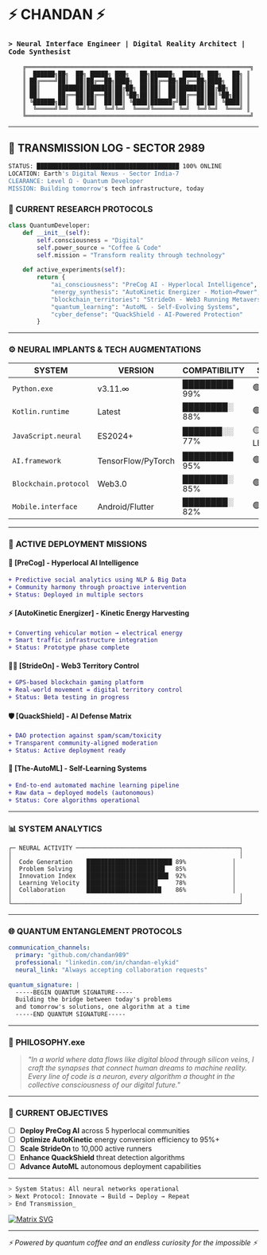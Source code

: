 # ⚡ CHANDAN ⚡
### `> Neural Interface Engineer | Digital Reality Architect | Code Synthesist`

```ascii
    ╔═══════════════════════════════════════════════════════════════╗
    ║  ██████╗██╗  ██╗ █████╗ ███╗   ██╗██████╗  █████╗ ███╗   ██╗ ║
    ║ ██╔════╝██║  ██║██╔══██╗████╗  ██║██╔══██╗██╔══██╗████╗  ██║ ║
    ║ ██║     ███████║███████║██╔██╗ ██║██║  ██║███████║██╔██╗ ██║ ║
    ║ ██║     ██╔══██║██╔══██║██║╚██╗██║██║  ██║██╔══██║██║╚██╗██║ ║
    ║ ╚██████╗██║  ██║██║  ██║██║ ╚████║██████╔╝██║  ██║██║ ╚████║ ║
    ║  ╚═════╝╚═╝  ╚═╝╚═╝  ╚═╝╚═╝  ╚═══╝╚═════╝ ╚═╝  ╚═╝╚═╝  ╚═══╝ ║
    ╚═══════════════════════════════════════════════════════════════╝
```

---

## 🌌 **TRANSMISSION LOG - SECTOR 2989**

```bash
STATUS: ████████████████████████████████████████ 100% ONLINE
LOCATION: Earth's Digital Nexus - Sector India-7
CLEARANCE: Level Ω - Quantum Developer
MISSION: Building tomorrow's tech infrastructure, today
```

### 🔬 **CURRENT RESEARCH PROTOCOLS**

```python
class QuantumDeveloper:
    def __init__(self):
        self.consciousness = "Digital"
        self.power_source = "Coffee & Code"
        self.mission = "Transform reality through technology"
        
    def active_experiments(self):
        return {
            "ai_consciousness": "PreCog AI - Hyperlocal Intelligence",
            "energy_synthesis": "AutoKinetic Energizer - Motion→Power",
            "blockchain_territories": "StrideOn - Web3 Running Metaverse",
            "quantum_learning": "AutoML - Self-Evolving Systems",
            "cyber_defense": "QuackShield - AI-Powered Protection"
        }
```

---

### ⚙️ **NEURAL IMPLANTS & TECH AUGMENTATIONS**

| **SYSTEM** | **VERSION** | **COMPATIBILITY** | **STATUS** |
|------------|-------------|-------------------|------------|
| `Python.exe` | v3.11.∞ | █████████ 99% | 🟢 ACTIVE |
| `Kotlin.runtime` | Latest | ████████░ 88% | 🟢 ACTIVE |
| `JavaScript.neural` | ES2024+ | ███████░░ 77% | 🟡 LEARNING |
| `AI.framework` | TensorFlow/PyTorch | █████████ 95% | 🟢 ACTIVE |
| `Blockchain.protocol` | Web3.0 | ████████░ 85% | 🟢 ACTIVE |
| `Mobile.interface` | Android/Flutter | ████████░ 82% | 🟢 ACTIVE |

---

### 🚀 **ACTIVE DEPLOYMENT MISSIONS**

#### 🤖 **[PreCog]** - Hyperlocal AI Intelligence
```diff
+ Predictive social analytics using NLP & Big Data
+ Community harmony through proactive intervention
+ Status: Deployed in multiple sectors
```

#### ⚡ **[AutoKinetic Energizer]** - Kinetic Energy Harvesting
```diff
+ Converting vehicular motion → electrical energy
+ Smart traffic infrastructure integration
+ Status: Prototype phase complete
```

#### 🏃‍♂️ **[StrideOn]** - Web3 Territory Control
```diff
+ GPS-based blockchain gaming platform
+ Real-world movement = digital territory control
+ Status: Beta testing in progress
```

#### 🛡️ **[QuackShield]** - AI Defense Matrix
```diff
+ DAO protection against spam/scam/toxicity
+ Transparent community-aligned moderation
+ Status: Active deployment ready
```

#### 🧠 **[The-AutoML]** - Self-Learning Systems
```diff
+ End-to-end automated machine learning pipeline
+ Raw data → deployed models (autonomous)
+ Status: Core algorithms operational
```

---

### 📊 **SYSTEM ANALYTICS**

```
┌─ NEURAL ACTIVITY ──────────────────────────────────────────────┐
│                                                                │
│  Code Generation    ████████████████████████ 89%             │
│  Problem Solving    ██████████████████████   85%             │
│  Innovation Index   ███████████████████████  92%             │
│  Learning Velocity  ████████████████████     78%             │
│  Collaboration      █████████████████████    86%             │
│                                                                │
└────────────────────────────────────────────────────────────────┘
```

---

### 🌐 **QUANTUM ENTANGLEMENT PROTOCOLS**

```yaml
communication_channels:
  primary: "github.com/chandan989"
  professional: "linkedin.com/in/chandan-elykid"
  neural_link: "Always accepting collaboration requests"
  
quantum_signature: |
  -----BEGIN QUANTUM SIGNATURE-----
  Building the bridge between today's problems
  and tomorrow's solutions, one algorithm at a time
  -----END QUANTUM SIGNATURE-----
```

---

### 💫 **PHILOSOPHY.exe**

> *"In a world where data flows like digital blood through silicon veins, I craft the synapses that connect human dreams to machine reality. Every line of code is a neuron, every algorithm a thought in the collective consciousness of our digital future."*

---

### 🔮 **CURRENT OBJECTIVES**

- [ ] **Deploy PreCog AI** across 5 hyperlocal communities
- [ ] **Optimize AutoKinetic** energy conversion efficiency to 95%+
- [ ] **Scale StrideOn** to 10,000 active runners
- [ ] **Enhance QuackShield** threat detection algorithms
- [ ] **Advance AutoML** autonomous deployment capabilities

---

```bash
> System Status: All neural networks operational
> Next Protocol: Innovate → Build → Deploy → Repeat
> End Transmission_
```

[![Matrix SVG](https://raw.githubusercontent.com/rodrigograca31/rodrigograca31/master/matrix.svg)](https://github.com/chandan989)

---
*⚡ Powered by quantum coffee and an endless curiosity for the impossible ⚡*
